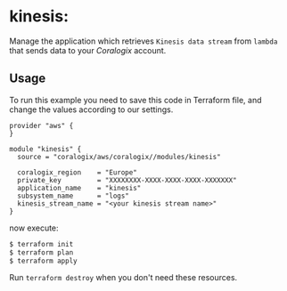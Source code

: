 # kinesis:

Manage the application which retrieves `Kinesis data stream` from `lambda` that sends data to your *Coralogix* account.

## Usage

To run this example you need to save this code in Terraform file, and change the values according to our settings.

```hcl
provider "aws" {
}

module "kinesis" {
  source = "coralogix/aws/coralogix//modules/kinesis"

  coralogix_region    = "Europe"
  private_key         = "XXXXXXXX-XXXX-XXXX-XXXX-XXXXXXX"
  application_name    = "kinesis"
  subsystem_name      = "logs"
  kinesis_stream_name = "<your kinesis stream name>"
}
```
now execute:
```bash
$ terraform init
$ terraform plan
$ terraform apply
```

Run `terraform destroy` when you don't need these resources.
